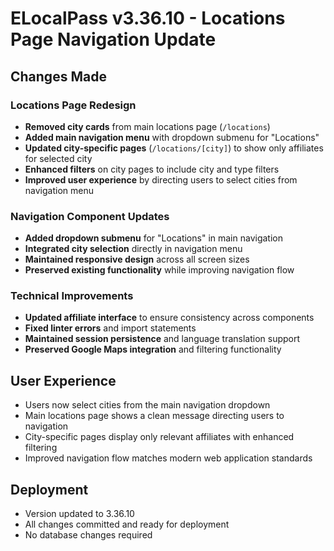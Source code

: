 # ELocalPass v3.36.10 - Locations Page Navigation Update

## Changes Made

### Locations Page Redesign
- **Removed city cards** from main locations page (`/locations`)
- **Added main navigation menu** with dropdown submenu for "Locations" 
- **Updated city-specific pages** (`/locations/[city]`) to show only affiliates for selected city
- **Enhanced filters** on city pages to include city and type filters
- **Improved user experience** by directing users to select cities from navigation menu

### Navigation Component Updates
- **Added dropdown submenu** for "Locations" in main navigation
- **Integrated city selection** directly in navigation menu
- **Maintained responsive design** across all screen sizes
- **Preserved existing functionality** while improving navigation flow

### Technical Improvements
- **Updated affiliate interface** to ensure consistency across components
- **Fixed linter errors** and import statements
- **Maintained session persistence** and language translation support
- **Preserved Google Maps integration** and filtering functionality

## User Experience
- Users now select cities from the main navigation dropdown
- Main locations page shows a clean message directing users to navigation
- City-specific pages display only relevant affiliates with enhanced filtering
- Improved navigation flow matches modern web application standards

## Deployment
- Version updated to 3.36.10
- All changes committed and ready for deployment
- No database changes required 